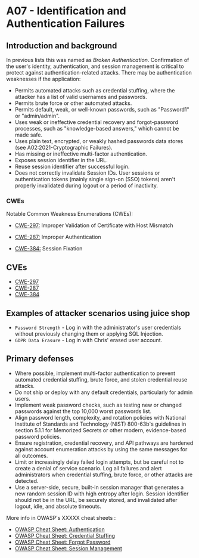 # A07 - Identification and Authentication Failures

## Introduction and background

In previous lists this was named as _Broken Authentication_. Confirmation of the
user's identity, authentication, and session management is critical to protect
against authentication-related attacks. There may be authentication weaknesses
if the application:

- Permits automated attacks such as credential stuffing, where the attacker has
a list of valid usernames and passwords.
- Permits brute force or other automated attacks.
- Permits default, weak, or well-known passwords, such as "Password1" or
"admin/admin".
- Uses weak or ineffective credential recovery and forgot-password processes,
such as "knowledge-based answers," which cannot be made safe.
- Uses plain text, encrypted, or weakly hashed passwords data stores
(see A02:2021-Cryptographic Failures).
- Has missing or ineffective multi-factor authentication.
- Exposes session identifier in the URL.
- Reuse session identifier after successful login.
- Does not correctly invalidate Session IDs. User sessions or authentication
tokens (mainly single sign-on (SSO) tokens) aren't properly invalidated during
logout or a period of inactivity.

### CWEs

Notable Common Weakness Enumerations (CWEs):

- [CWE-297:](https://cwe.mitre.org/data/definitions/297.html)
Improper Validation of Certificate with Host Mismatch

- [CWE-287:](https://cwe.mitre.org/data/definitions/287.html)
Improper Authentication

- [CWE-384:](https://cwe.mitre.org/data/definitions/384.html)
Session Fixation

## CVEs

- [CWE-297](https://www.opencve.io/cve?cwe=CWE-297)
- [CWE-287](https://www.opencve.io/cve?cwe=CWE-287)
- [CWE-384](https://www.opencve.io/cve?cwe=CWE-384)

## Examples of attacker scenarios using juice shop

- `Password Strength` -
Log in with the administrator's user credentials without previously changing
them or applying SQL Injection.
- `GDPR Data Erasure` - 
Log in with Chris' erased user account.

## Primary defenses

- Where possible, implement multi-factor authentication to prevent automated
credential stuffing, brute force, and stolen credential reuse attacks.
- Do not ship or deploy with any default credentials, particularly for
admin users.
- Implement weak password checks, such as testing new or changed passwords
against the top 10,000 worst passwords list.
- Align password length, complexity, and rotation policies with National
Institute of Standards and Technology (NIST) 800-63b's guidelines in section
5.1.1 for Memorized Secrets or other modern, evidence-based password policies.
- Ensure registration, credential recovery, and API pathways are hardened
against account enumeration attacks by using the same messages for all outcomes.
- Limit or increasingly delay failed login attempts, but be careful not to
create a denial of service scenario. Log all failures and alert administrators
when credential stuffing, brute force, or other attacks are detected.
- Use a server-side, secure, built-in session manager that generates a new
random session ID with high entropy after login. Session identifier should not
be in the URL, be securely stored, and invalidated after logout, idle, and
absolute timeouts.

More info in OWASP's XXXXX cheat sheets :

- [OWASP Cheat Sheet: Authentication](https://cheatsheetseries.owasp.org/cheatsheets/Authentication_Cheat_Sheet.html)
- [OWASP Cheat Sheet: Credential Stuffing](https://cheatsheetseries.owasp.org/cheatsheets/Credential_Stuffing_Prevention_Cheat_Sheet.html)
- [OWASP Cheat Sheet: Forgot Password](https://cheatsheetseries.owasp.org/cheatsheets/Forgot_Password_Cheat_Sheet.html)
- [OWASP Cheat Sheet: Session Management](https://cheatsheetseries.owasp.org/cheatsheets/Session_Management_Cheat_Sheet.html)
